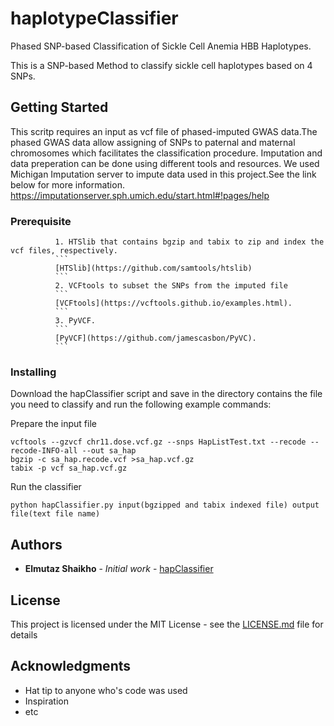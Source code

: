 # haplotypeClassifier
Phased SNP-based Classification of Sickle Cell Anemia HBB Haplotypes.

This is a SNP-based Method to classify sickle cell haplotypes based on 4 SNPs.

## Getting Started

This scritp requires an input as vcf file of phased-imputed GWAS data.The phased GWAS data allow assigning of SNPs to paternal and maternal chromosomes which facilitates the classification procedure. Imputation and data preperation can be done using different tools and resources. We used Michigan Imputation server to impute data used in this project.See the link below for more information.
https://imputationserver.sph.umich.edu/start.html#!pages/help
### Prerequisite
```
          1. HTSlib that contains bgzip and tabix to zip and index the vcf files, respectively.
          ```
          [HTSlib](https://github.com/samtools/htslib)
          ```
          2. VCFtools to subset the SNPs from the imputed file 
          ```
          [VCFtools](https://vcftools.github.io/examples.html).
          ```
          3. PyVCF.
          ```
          [PyVCF](https://github.com/jamescasbon/PyVC).
          ```
```
### Installing

Download the hapClassifier script and save in the directory contains the file you need to classify and run the following example commands:

Prepare the input file
```
vcftools --gzvcf chr11.dose.vcf.gz --snps HapListTest.txt --recode --recode-INFO-all --out sa_hap
bgzip -c sa_hap.recode.vcf >sa_hap.vcf.gz
tabix -p vcf sa_hap.vcf.gz
```
Run the classifier
```
python hapClassifier.py input(bgzipped and tabix indexed file) output file(text file name)
```

## Authors

* **Elmutaz Shaikho** - *Initial work* - [hapClassifier](https://github.com/eshaikho/haplotypeClassifier)

## License

This project is licensed under the MIT License - see the [LICENSE.md](LICENSE.md) file for details

## Acknowledgments

* Hat tip to anyone who's code was used
* Inspiration
* etc
